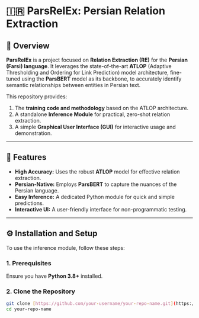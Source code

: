 # 🇮🇷 ParsRelEx: Persian Relation Extraction

## 🌟 Overview

**ParsRelEx** is a project focused on **Relation Extraction (RE)** for the **Persian (Farsi) language**. It leverages the state-of-the-art **ATLOP** (Adaptive Thresholding and Ordering for Link Prediction) model architecture, fine-tuned using the **ParsBERT** model as its backbone, to accurately identify semantic relationships between entities in Persian text.

This repository provides:
1. The **training code and methodology** based on the ATLOP architecture.
2. A standalone **Inference Module** for practical, zero-shot relation extraction.
3. A simple **Graphical User Interface (GUI)** for interactive usage and demonstration.

---

## 🚀 Features

* **High Accuracy:** Uses the robust **ATLOP** model for effective relation extraction.
* **Persian-Native:** Employs **ParsBERT** to capture the nuances of the Persian language.
* **Easy Inference:** A dedicated Python module for quick and simple predictions.
* **Interactive UI:** A user-friendly interface for non-programmatic testing.

---

## ⚙️ Installation and Setup

To use the inference module, follow these steps:

### 1. Prerequisites

Ensure you have **Python 3.8+** installed.

### 2. Clone the Repository

```bash
git clone [https://github.com/your-username/your-repo-name.git](https://github.com/your-username/your-repo-name.git)
cd your-repo-name
